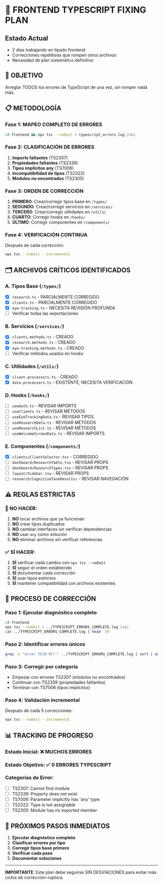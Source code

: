 # 🔧 FRONTEND TYPESCRIPT FIXING PLAN

## Estado Actual
- 2 días trabajando en tipado frontend
- Correcciones repetitivas que rompen otros archivos
- Necesidad de plan sistemático definitivo

## 🎯 OBJETIVO
Arreglar TODOS los errores de TypeScript de una vez, sin romper nada más.

## 📋 METODOLOGÍA

### Fase 1: MAPEO COMPLETO DE ERRORES
```bash
cd frontend && npx tsc --noEmit > typescript_errors.log 2>&1
```

### Fase 2: CLASIFICACIÓN DE ERRORES
1. **Imports faltantes** (TS2307)
2. **Propiedades faltantes** (TS2339)
3. **Tipos implícitos any** (TS7006)
4. **Incompatibilidad de tipos** (TS2322)
5. **Módulos no encontrados** (TS2305)

### Fase 3: ORDEN DE CORRECCIÓN
1. **PRIMERO**: Crear/corregir tipos base en `/types/`
2. **SEGUNDO**: Crear/corregir servicios en `/services/`
3. **TERCERO**: Crear/corregir utilidades en `/utils/`
4. **CUARTO**: Corregir hooks en `/hooks/`
5. **ÚLTIMO**: Corregir componentes en `/components/`

### Fase 4: VERIFICACIÓN CONTINUA
Después de cada corrección:
```bash
npx tsc --noEmit --incremental
```

## 🗂️ ARCHIVOS CRÍTICOS IDENTIFICADOS

### A. Tipos Base (`/types/`)
- [x] `research.ts` - PARCIALMENTE CORREGIDO
- [x] `clients.ts` - PARCIALMENTE CORREGIDO  
- [x] `eye-tracking.ts` - NECESITA REVISIÓN PROFUNDA
- [ ] Verificar todas las exportaciones

### B. Servicios (`/services/`)
- [x] `clients.methods.ts` - CREADO
- [x] `research.methods.ts` - CREADO
- [x] `eye-tracking.methods.ts` - CREADO
- [ ] Verificar métodos usados en hooks

### C. Utilidades (`/utils/`)
- [x] `client.processors.ts` - CREADO
- [x] `data.processors.ts` - EXISTENTE, NECESITA VERIFICACIÓN

### D. Hooks (`/hooks/`)
- [ ] `useAuth.ts` - REVISAR IMPORTS
- [ ] `useClients.ts` - REVISAR MÉTODOS
- [ ] `useEyeTrackingData.ts` - REVISAR TIPOS
- [ ] `useResearchData.ts` - REVISAR MÉTODOS
- [ ] `useResearchList.ts` - REVISAR MÉTODOS
- [ ] `useWelcomeScreenData.ts` - REVISAR IMPORTS

### E. Componentes (`/components/`)
- [x] `clients/ClientSelector.tsx` - CORREGIDO
- [ ] `dashboard/ResearchTable.tsx` - REVISAR PROPS
- [ ] `dashboard/ResearchTypes.tsx` - REVISAR PROPS
- [ ] `layout/Sidebar.tsx` - REVISAR PROPS
- [ ] `research/CognitiveTaskResults/` - REVISAR NAVEGACIÓN

## ⚠️ REGLAS ESTRICTAS

### 🚫 NO HACER:
1. **NO** tocar archivos que ya funcionan
2. **NO** crear tipos duplicados
3. **NO** cambiar interfaces sin verificar dependencias
4. **NO** usar `any` como solución
5. **NO** eliminar archivos sin verificar referencias

### ✅ SÍ HACER:
1. **SÍ** verificar cada cambio con `npx tsc --noEmit`
2. **SÍ** seguir el orden establecido
3. **SÍ** documentar cada corrección
4. **SÍ** usar tipos estrictos
5. **SÍ** mantener compatibilidad con archivos existentes

## 🔄 PROCESO DE CORRECCIÓN

### Paso 1: Ejecutar diagnóstico completo
```bash
cd frontend
npx tsc --noEmit > ../TYPESCRIPT_ERRORS_COMPLETE.log 2>&1
cat ../TYPESCRIPT_ERRORS_COMPLETE.log | head -50
```

### Paso 2: Identificar errores únicos
```bash
grep -o "error TS[0-9]*:" ../TYPESCRIPT_ERRORS_COMPLETE.log | sort | uniq -c
```

### Paso 3: Corregir por categoría
- Empezar con errores TS2307 (módulos no encontrados)
- Continuar con TS2339 (propiedades faltantes)
- Terminar con TS7006 (tipos implícitos)

### Paso 4: Validación incremental
Después de cada 5 correcciones:
```bash
npx tsc --noEmit --incremental
```

## 📊 TRACKING DE PROGRESO

### Estado Inicial: ❌ MUCHOS ERRORES
### Estado Objetivo: ✅ 0 ERRORES TYPESCRIPT

### Categorías de Error:
- [ ] TS2307: Cannot find module
- [ ] TS2339: Property does not exist  
- [ ] TS7006: Parameter implicitly has 'any' type
- [ ] TS2322: Type is not assignable
- [ ] TS2305: Module has no exported member

## 🎯 PRÓXIMOS PASOS INMEDIATOS

1. **Ejecutar diagnóstico completo**
2. **Clasificar errores por tipo**
3. **Corregir tipos base primero**
4. **Verificar cada paso**
5. **Documentar soluciones**

---
**IMPORTANTE**: Este plan debe seguirse SIN DESVIACIONES para evitar más ciclos de corrección-ruptura.